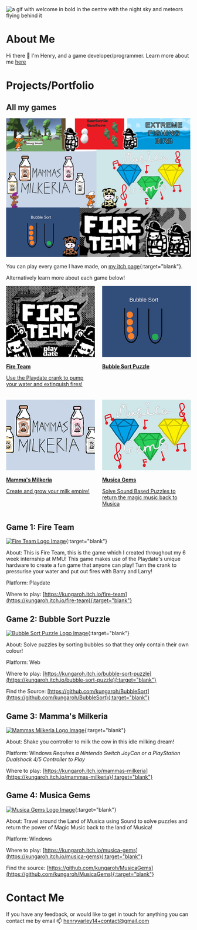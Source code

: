

<picture>
 <source media="(prefers-color-scheme: dark)" srcset="https://media.tenor.com/2auJH5AE1fMAAAAd/welcome.gif">
 <source media="(prefers-color-scheme: light)" srcset="https://media.tenor.com/2auJH5AE1fMAAAAd/welcome.gif">
 <img alt="a gif with welcome in bold in the centre with the night sky and meteors flying behind it" src="https://media.tenor.com/2auJH5AE1fMAAAAd/welcome.gif">
</picture>

    
# About Me
Hi there 👋 I'm Henry, and a game developer/programmer.
Learn more about me [here](/aboutme.md)


# Projects/Portfolio
## All my games
<img alt="An image with all the Logos from my game portfolio" src="/gameCollection.png">

You can play every game I have made, on [my itch page](https://kungaroh.itch.io/){:target="blank"}.

Alternatively learn more about each game below!

<!-- ------------------- All my Games Ends ------------------- -->

<style>
  .portfolio-grid {
    display: grid;
    grid-template-columns: repeat(auto-fill, minmax(200px, 1fr));
    gap: 20px;
  }
  .game-card {
    background-color: #f3f3f3;
    padding: 10px;
    text-align: center;
    border-radius: 8px;
    transition: transform 0.2s;
    border: 2px solid white;
    box-shadow: 0 4px 8px rgba(0, 0, 0, 0.6);
  }
   .game-card img {
    width: 100%;
    height: auto;
    border-radius: 5px;
  }
  .game-card p {
     font-size: 0.9em; /* Smaller font for description */
     color: #555;
     margin: 8px 0 0; /* Adjusts spacing */
   }
  .game-card:hover {
    transform: scale(1.05);
  }
</style>

<div class="portfolio-grid">
  <div class="fireTeam-card">
    <a href="fireteam.md">
      <img src="/portfolio icons/fire team icon.png" alt="Fire Team Thumbnail">
      <p><strong>Fire Team</strong></p>
     <p>Use the Playdate crank to pump your water and extinguish fires!</p>
    </a>
  </div>
  <div class="BubbleSort-card">
    <a href="/bubblesort.md">
      <img src="/portfolio icons/bubble sort icon.png" alt="Bubble Sort Thumbnail">
      <p><strong>Bubble Sort Puzzle</strong></p>
     <p></p>
    </a>
  </div>
  <div class="Mammas-milkeria-card">
     <a href="/MM.md">
       <img src="/portfolio icons/mammas milkeria icon.png" alt="Mammas milkeria Thumbnail">
       <p><strong>Mamma's Milkeria</strong></p>
      <p>Create and grow your milk empire!</p>
     </a>
   </div>
  <div class="Musica-Gems-card">
     <a href="/musicaGems.md">
       <img src="/portfolio icons/musicagems icon.png" alt="Musica Gems Thumbnail">
       <p><strong>Musica Gems</strong></p>
      <p>Solve Sound Based Puzzles to return the magic music back to Musica</p>
     </a>
   </div>
  <!-- Add more games similarly -->
</div>





 
## Game 1: Fire Team
[<img alt="Fire Team Logo Image" src="https://img.itch.zone/aW1nLzE2ODM2MzM3LnBuZw==/original/h3v5Ym.png">](https://kungaroh.itch.io/fire-team){:target="blank"}

About: This is Fire Team, this is the game which I created throughout my 6 week internship at MMU! This game makes use of the Playdate's unique hardware to create a fun game that anyone can play! Turn the crank to pressurise your water and put out fires with Barry and Larry!

Platform: Playdate

Where to play: [https://kungaroh.itch.io/fire-team](https://kungaroh.itch.io/fire-team){:target="blank"}


<!-- ------------------- Fire Team Ends ------------------- -->


## Game 2: Bubble Sort Puzzle
[<img alt="Bubble Sort Puzzle Logo Image" src="https://img.itch.zone/aW1nLzE0MTcyNjM2LnBuZw==/315x250%23c/aZQtgY.png">](https://kungaroh.itch.io/bubble-sort-puzzle){:target="blank"}

About: Solve puzzles by sorting bubbles so that they only contain their own colour!

Platform: Web

Where to play: [https://kungaroh.itch.io/bubble-sort-puzzle](https://kungaroh.itch.io/bubble-sort-puzzle){:target="blank"}

Find the Source: [https://github.com/kungaroh/BubbleSort](https://github.com/kungaroh/BubbleSort){:target="blank"}

<!-- ------------------- Bubble Sort Ends ------------------- -->

## Game 3: Mamma's Milkeria
[<img alt="Mammas Milkeria Logo Image" src="https://img.itch.zone/aW1nLzE2MDc5NDI1LnBuZw==/original/mgQNEf.png" width="350">](https://kungaroh.itch.io/mammas-milkeria){:target="blank"}

About: Shake you controller to milk the cow in this idle milking dream!

Platform: Windows *Requires a Nintendo Switch JoyCon or a PlayStation Dualshock 4/5 Controller to Play*

Where to play: [https://kungaroh.itch.io/mammas-milkeria](https://kungaroh.itch.io/mammas-milkeria){:target="blank"}

<!-- ------------------- Mamma's Milkeria Ends ------------------- -->

## Game 4: Musica Gems
[<img alt="Musica Gems Logo Image" src="https://img.itch.zone/aW1hZ2UvMjY2NTEwMi8xNTg4MTIyNy5qcGc=/347x500/LTgKiz.jpg" width="350">](https://kungaroh.itch.io/musica-gems){:target="blank"}

About: Travel around the Land of Musica using Sound to solve puzzles and return the power of Magic Music back to the land of Musica!

Platform: Windows

Where to play: [https://kungaroh.itch.io/musica-gems](https://kungaroh.itch.io/musica-gems){:target="blank"}

Find the source: [https://github.com/kungaroh/MusicaGems](https://github.com/kungaroh/MusicaGems){:target="blank"}


<!-- ------------------- Muscia Gems Ends ------------------- -->



# Contact Me
If you have any feedback, or would like to get in touch for anything you can contact me by email
📫 henryvarley14+contact@gmail.com

<!--
**Iths567/Iths567** is a ✨ _special_ ✨ repository because its `README.md` (this file) appears on your GitHub profile.

Here are some ideas to get you started:

- 🔭 I’m currently working on ...
- 🌱 I’m currently learning ...
- 👯 I’m looking to collaborate on ...
- 🤔 I’m looking for help with ...
- 💬 Ask me about ...
- 📫 How to reach me: ...
- 😄 Pronouns: ...
- ⚡ Fun fact: ...
-->
